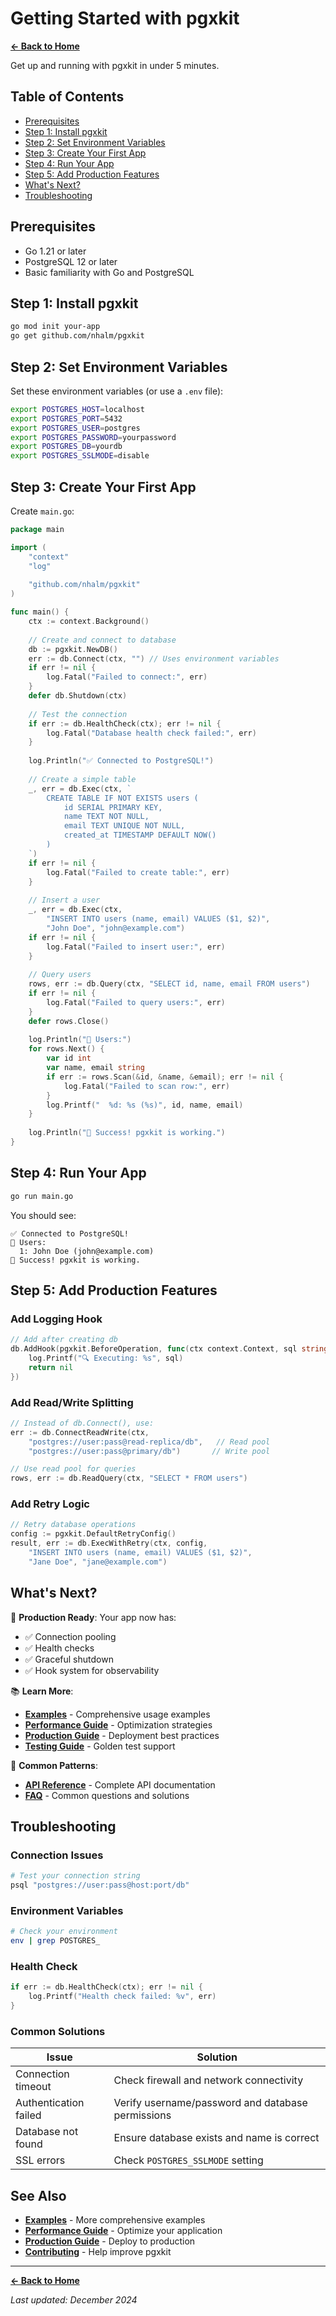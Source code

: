 # Getting Started with pgxkit

**[← Back to Home](Home)**

Get up and running with pgxkit in under 5 minutes.

## Table of Contents
- [Prerequisites](#prerequisites)
- [Step 1: Install pgxkit](#step-1-install-pgxkit)
- [Step 2: Set Environment Variables](#step-2-set-environment-variables)
- [Step 3: Create Your First App](#step-3-create-your-first-app)
- [Step 4: Run Your App](#step-4-run-your-app)
- [Step 5: Add Production Features](#step-5-add-production-features)
- [What's Next?](#whats-next)
- [Troubleshooting](#troubleshooting)

## Prerequisites

- Go 1.21 or later
- PostgreSQL 12 or later
- Basic familiarity with Go and PostgreSQL

## Step 1: Install pgxkit

```bash
go mod init your-app
go get github.com/nhalm/pgxkit
```

## Step 2: Set Environment Variables

Set these environment variables (or use a `.env` file):

```bash
export POSTGRES_HOST=localhost
export POSTGRES_PORT=5432
export POSTGRES_USER=postgres
export POSTGRES_PASSWORD=yourpassword
export POSTGRES_DB=yourdb
export POSTGRES_SSLMODE=disable
```

## Step 3: Create Your First App

Create `main.go`:

```go
package main

import (
    "context"
    "log"
    
    "github.com/nhalm/pgxkit"
)

func main() {
    ctx := context.Background()
    
    // Create and connect to database
    db := pgxkit.NewDB()
    err := db.Connect(ctx, "") // Uses environment variables
    if err != nil {
        log.Fatal("Failed to connect:", err)
    }
    defer db.Shutdown(ctx)
    
    // Test the connection
    if err := db.HealthCheck(ctx); err != nil {
        log.Fatal("Database health check failed:", err)
    }
    
    log.Println("✅ Connected to PostgreSQL!")
    
    // Create a simple table
    _, err = db.Exec(ctx, `
        CREATE TABLE IF NOT EXISTS users (
            id SERIAL PRIMARY KEY,
            name TEXT NOT NULL,
            email TEXT UNIQUE NOT NULL,
            created_at TIMESTAMP DEFAULT NOW()
        )
    `)
    if err != nil {
        log.Fatal("Failed to create table:", err)
    }
    
    // Insert a user
    _, err = db.Exec(ctx, 
        "INSERT INTO users (name, email) VALUES ($1, $2)",
        "John Doe", "john@example.com")
    if err != nil {
        log.Fatal("Failed to insert user:", err)
    }
    
    // Query users
    rows, err := db.Query(ctx, "SELECT id, name, email FROM users")
    if err != nil {
        log.Fatal("Failed to query users:", err)
    }
    defer rows.Close()
    
    log.Println("👥 Users:")
    for rows.Next() {
        var id int
        var name, email string
        if err := rows.Scan(&id, &name, &email); err != nil {
            log.Fatal("Failed to scan row:", err)
        }
        log.Printf("  %d: %s (%s)", id, name, email)
    }
    
    log.Println("🎉 Success! pgxkit is working.")
}
```

## Step 4: Run Your App

```bash
go run main.go
```

You should see:
```
✅ Connected to PostgreSQL!
👥 Users:
  1: John Doe (john@example.com)
🎉 Success! pgxkit is working.
```

## Step 5: Add Production Features

### Add Logging Hook

```go
// Add after creating db
db.AddHook(pgxkit.BeforeOperation, func(ctx context.Context, sql string, args []interface{}, operationErr error) error {
    log.Printf("🔍 Executing: %s", sql)
    return nil
})
```

### Add Read/Write Splitting

```go
// Instead of db.Connect(), use:
err := db.ConnectReadWrite(ctx, 
    "postgres://user:pass@read-replica/db",   // Read pool
    "postgres://user:pass@primary/db")       // Write pool

// Use read pool for queries
rows, err := db.ReadQuery(ctx, "SELECT * FROM users")
```

### Add Retry Logic

```go
// Retry database operations
config := pgxkit.DefaultRetryConfig()
result, err := db.ExecWithRetry(ctx, config, 
    "INSERT INTO users (name, email) VALUES ($1, $2)",
    "Jane Doe", "jane@example.com")
```

## What's Next?

🎯 **Production Ready**: Your app now has:
- ✅ Connection pooling
- ✅ Health checks  
- ✅ Graceful shutdown
- ✅ Hook system for observability

📚 **Learn More**:
- **[Examples](Examples)** - Comprehensive usage examples
- **[Performance Guide](Performance-Guide)** - Optimization strategies
- **[Production Guide](Production-Guide)** - Deployment best practices
- **[Testing Guide](Testing-Guide)** - Golden test support

🔧 **Common Patterns**:
- **[API Reference](API-Reference)** - Complete API documentation
- **[FAQ](FAQ)** - Common questions and solutions

## Troubleshooting

### Connection Issues
```bash
# Test your connection string
psql "postgres://user:pass@host:port/db"
```

### Environment Variables
```bash
# Check your environment
env | grep POSTGRES_
```

### Health Check
```go
if err := db.HealthCheck(ctx); err != nil {
    log.Printf("Health check failed: %v", err)
}
```

### Common Solutions

| Issue | Solution |
|-------|----------|
| Connection timeout | Check firewall and network connectivity |
| Authentication failed | Verify username/password and database permissions |
| Database not found | Ensure database exists and name is correct |
| SSL errors | Check `POSTGRES_SSLMODE` setting |

## See Also

- **[Examples](Examples)** - More comprehensive examples
- **[Performance Guide](Performance-Guide)** - Optimize your application
- **[Production Guide](Production-Guide)** - Deploy to production
- **[Contributing](Contributing)** - Help improve pgxkit

---

**[← Back to Home](Home)**

*Last updated: December 2024* 
